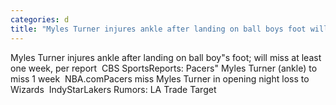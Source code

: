 ```yaml
---
categories: d
title: "Myles Turner injures ankle after landing on ball boys foot will miss at least one week per report  CBS Sports"
---
```

Myles Turner injures ankle after landing on ball boy"s foot; will miss at least one week, per report&nbsp;&nbsp;CBS SportsReports: Pacers" Myles Turner (ankle) to miss 1 week&nbsp;&nbsp;NBA.comPacers miss Myles Turner in opening night loss to Wizards&nbsp;&nbsp;IndyStarLakers Rumors: LA Trade Target